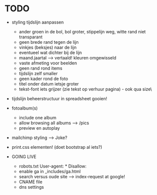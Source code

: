 TODO
====
- styling tijdslijn aanpassen

    - ander groen in de bol, bol groter, stippelijn weg, witte rand niet transparant
    - geen brede rand tegen de lijn
    - vinkjes (beksjes) naar de lijn
    - eventueel wat dichter bij de lijn
    - maand.jaartal --> vertaald! kleuren omgewisseld
    - vaste afmeting voor beelden
    - geen rand rond items
    - tijdslijn zelf smaller
    - geen kader rond de foto
    - titel onder datum ietsje groter
    - tekst-font iets grijzer (zie tekst op verhuur pagina) - ook qua size\

- tijdslijn beheerstructuur in spreadsheet gooien!




- fotoalbum(s)
  - include one album
  - allow browsing all albums --> /pics
  - preview en autoplay

- mailchimp styling --> Joke?

- print.css elementen! (doet bootstrap al iets?)
  
- GOING LIVE 
  - robots.txt
        User-agent: *
        Disallow:
  - enable ga in _includes/ga.html
  - search versus oude site --> index-request at google!
  - CNAME file
  - dns settings